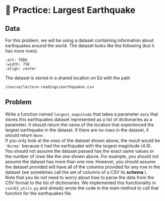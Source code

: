 # 🚧 Practice: Largest Earthquake
##  Data  

For this problem, we will be using a dataset containing information about earthquakes around the world. The dataset looks like the following (but it has more rows).  
```{image} https://static.us.edusercontent.com/files/oaCPDgcs0UnvR6oJUZNfHVZP
:alt: TODO
:width: 758
:align: center
```

The dataset is stored in a shared location on Ed with the path  
```text
/course/lecture-readings/earthquakes.csv 

````

##  Problem  

Write a function named `largest_magnitude` that takes a parameter `data` that stores this earthquakes dataset represented as a list of dictionaries as a parameter. It should return the name of the location that experienced the largest earthquake in the dataset. If there are no rows in the dataset, it should return `None` .  
If you only look at the rows of the dataset shown above, the result would be `'Burma'` because it had the earthquake with the largest magnitude (4.9).  
You should not assume the dataset passed has the exact same values or the number of rows like the one shown above. For example, you should not assume the dataset has more than one row. However, you should assume the dataset provided will have all of the columns provided for any row in the dataset (we sometimes call the set of columns of a CSV its **schema** ).  
Note that you do not need to worry about how to parse the data from the CSV format to the list of dictionaries. We implemented this functionality in `cse163_utils.py` and already wrote the code in the main method to call that function for the earthquakes file.  

